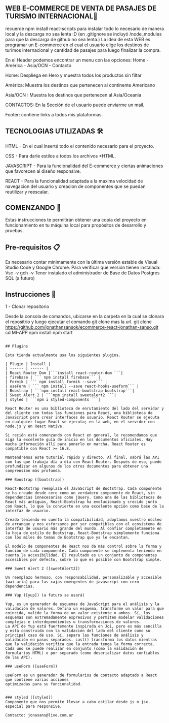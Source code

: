 ## WEB E-COMMERCE DE VENTA DE PASAJES DE TURISMO INTERNACIONAL🌄
recuerde npm install react-scripts para instalar todo lo necesario de manera local y la descarga no sea lenta :D
(en .gitignore se incluyó /node_modules para que la descarga de github no sea lenta.)
  La idea de esta WEB es programar un E-commerce en el cual el usuario elige los destinos de turimos internacional y cantidad de pasajes para luego finalizar la compra.
  
En el Header podemos encontrar un menu con las opciones: Home - América - Asia/OCN - Contacto

Home: Despliega en Hero y muestra todos los productos sin filtar

América: Muestra los destinos que pertenecen al continente Americano

Asia/OCN : Muestra los destinos que pertenecen al Asia/Oceania

CONTACTOS: En la Sección de el usuario puede enviarme un mail. 

Footer: contiene links a todos mis plataformas.

## TECNOLOGIAS UTILIZADAS 🛠️

HTML - En el cual inserté todo el contenido necesario para el proyecto. 

CSS - Para darle estilos a todos los archivos *HTML.  

JAVASCRIPT - Para la funcionalidad del E-commerce y ciertas animaciones que favorecen al diseño responsive. 

REACT - Para la funcionalidad adaptada a la maxima velocidad de navegacion del usuario y creacion de componentes que se puedan reutilizar y reescalar.

## COMENZANDO 🚀 
Estas instrucciones te permitirán obtener una copia del proyecto en funcionamiento en tu máquina local para propósitos de desarrollo y pruebas.  

## Pre-requisitos 📋 
Es necesario contar minimamente con la última versión estable de Visual Studio Code y Google Chrome. Para verificar que versión tienen instalada: 
Vsc -v 
gch -v 
Tener instalado el administrador de Base de Datos Postgres SQL (a futuro)

## Instrucciones 🔧

1 - Clonar repositorio

Desde la consola de comandos, ubicarse en la carpeta en la cual se clonara el repositrio y luego ejecutar el comando git clone mas la url.
git clone https://github.com/jonathansansok/ecommerce-react-jonathan-sanso.git
cd MI-APP
npm install
npm start
```

## Plugins

Esta tienda actualmente usa los siguientes plugins.

| Plugin | Install |
| ------ | ------ |
| React Router Dom |```install react-router-dom ```|
| firebase | ``` npm install firebase``` |
| Formik | ``` npm install formik --save``` |
| useForm | ``` npm install --save react-hooks-useform``` |
| Boostrap | ```npm install react-bootstrap bootstrap```|
| Sweet Alert 2 | ```npm install sweetalert2 ```|
| styled | ```npm i styled-components ```|

React Router es una biblioteca de enrutamiento del lado del servidor y del cliente con todas las funciones para React, una biblioteca de JavaScript para crear interfaces de usuario. React Router se ejecuta en cualquier lugar React se ejecuta; en la web, en el servidor con node.js y en React Native.

Si recién está comenzando con React en general, le recomendamos que siga la excelente guía de inicio en los documentos oficiales. Hay mucha información allí para ponerlo en marcha. React Router es compatible con React >= 16.8.

Mantendremos este tutorial rápido y directo. Al final, sabrá las API con las que trabaja día a día con React Router. Después de eso, puede profundizar en algunos de los otros documentos para obtener una comprensión más profunda.

### Boostrap ([bootstrap])

React-Bootstrap reemplaza el JavaScript de Bootstrap. Cada componente se ha creado desde cero como un verdadero componente de React, sin dependencias innecesarias como jQuery. Como una de las bibliotecas de React más antiguas, React-Bootstrap ha evolucionado y crecido junto con React, lo que la convierte en una excelente opción como base de la interfaz de usuario.

Creado teniendo en cuenta la compatibilidad, adoptamos nuestro núcleo de arranque y nos esforzamos por ser compatibles con el ecosistema de interfaz de usuario más grande del mundo. Al confiar completamente en la hoja de estilo de Bootstrap, React-Bootstrap simplemente funciona con los miles de temas de Bootstrap que ya le encantan.

El modelo de componentes de React nos da más control sobre la forma y función de cada componente. Cada componente se implementa teniendo en cuenta la accesibilidad. El resultado es un conjunto de componentes accesibles por defecto, sobre lo que es posible con Bootstrap simple.

### Sweet Alert 2 ([sweetAlert2])

Un reemplazo hermoso, con responsabilidad, personalizable y accesible (wai-aria) para las cajas emergentes de javascript con cero dependencias.
 
### Yup ([yup]) (a futuro se usará)

Yup, es un generador de esquemas de JavaScript para el análisis y la validación de valores. Defina un esquema, transforme un valor para que coincida, valide la forma de un valor existente o ambos. Sí, los esquemas son extremadamente expresivos y permiten modelar validaciones complejas e interdependientes o transformaciones de valores.
La API de Yup está fuertemente inspirada en Joi, pero es más sencilla y está construida con la validación del lado del cliente como su principal caso de uso. Sí, separa las funciones de análisis y validación en pasos separados. cast() transforma los datos mientras que la validación verifica que la entrada tenga la forma correcta. Cada uno se puede realizar en conjunto (como la validación de formularios HTML) o por separado (como deserializar datos confiables de las API).

### useForm ([useForm])

useForm es un generador de formularios de contacto adaptado a React que contiene varias acciones 
optimizadas para su funcionalidad.


### styled ([styled])
Componente que nos permite llevar a cabo estilar desde js o jsx. especial para responsive.

Contacto: jonasans@live.com.ar

